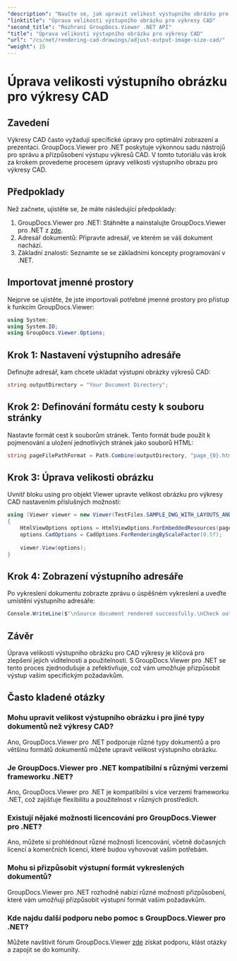 ```yaml
---
"description": "Naučte se, jak upravit velikost výstupního obrázku pro CAD výkresy pomocí GroupDocs.Viewer pro .NET. Bez námahy vylepšete viditelnost a použitelnost."
"linktitle": "Úprava velikosti výstupního obrázku pro výkresy CAD"
"second_title": "Rozhraní GroupDocs.Viewer .NET API"
"title": "Úprava velikosti výstupního obrázku pro výkresy CAD"
"url": "/cs/net/rendering-cad-drawings/adjust-output-image-size-cad/"
"weight": 15
---
```


# Úprava velikosti výstupního obrázku pro výkresy CAD

## Zavedení
Výkresy CAD často vyžadují specifické úpravy pro optimální zobrazení a prezentaci. GroupDocs.Viewer pro .NET poskytuje výkonnou sadu nástrojů pro správu a přizpůsobení výstupu výkresů CAD. V tomto tutoriálu vás krok za krokem provedeme procesem úpravy velikosti výstupního obrazu pro výkresy CAD.
## Předpoklady
Než začnete, ujistěte se, že máte následující předpoklady:
1. GroupDocs.Viewer pro .NET: Stáhněte a nainstalujte GroupDocs.Viewer pro .NET z [zde](https://releases.groupdocs.com/viewer/net/).
2. Adresář dokumentů: Připravte adresář, ve kterém se váš dokument nachází.
3. Základní znalosti: Seznamte se se základními koncepty programování v .NET.

## Importovat jmenné prostory
Nejprve se ujistěte, že jste importovali potřebné jmenné prostory pro přístup k funkcím GroupDocs.Viewer:
```csharp
using System;
using System.IO;
using GroupDocs.Viewer.Options;
```
## Krok 1: Nastavení výstupního adresáře
Definujte adresář, kam chcete ukládat výstupní obrázky výkresů CAD:
```csharp
string outputDirectory = "Your Document Directory";
```
## Krok 2: Definování formátu cesty k souboru stránky
Nastavte formát cest k souborům stránek. Tento formát bude použit k pojmenování a uložení jednotlivých stránek jako souborů HTML:
```csharp
string pageFilePathFormat = Path.Combine(outputDirectory, "page_{0}.html");
```
## Krok 3: Úprava velikosti obrázku
Uvnitř bloku using pro objekt Viewer upravte velikost obrázku pro výkresy CAD nastavením příslušných možností:
```csharp
using (Viewer viewer = new Viewer(TestFiles.SAMPLE_DWG_WITH_LAYOUTS_AND_LAYERS))
{
    HtmlViewOptions options = HtmlViewOptions.ForEmbeddedResources(pageFilePathFormat);
    options.CadOptions = CadOptions.ForRenderingByScaleFactor(0.5f);
    
    viewer.View(options);
}
```
## Krok 4: Zobrazení výstupního adresáře
Po vykreslení dokumentu zobrazte zprávu o úspěšném vykreslení a uveďte umístění výstupního adresáře:
```csharp
Console.WriteLine($"\nSource document rendered successfully.\nCheck output in {outputDirectory}.");
```

## Závěr
Úprava velikosti výstupního obrázku pro CAD výkresy je klíčová pro zlepšení jejich viditelnosti a použitelnosti. S GroupDocs.Viewer pro .NET se tento proces zjednodušuje a zefektivňuje, což vám umožňuje přizpůsobit výstup vašim specifickým požadavkům.
## Často kladené otázky
### Mohu upravit velikost výstupního obrázku i pro jiné typy dokumentů než výkresy CAD?
Ano, GroupDocs.Viewer pro .NET podporuje různé typy dokumentů a pro většinu formátů dokumentů můžete upravit velikost výstupního obrázku.
### Je GroupDocs.Viewer pro .NET kompatibilní s různými verzemi frameworku .NET?
Ano, GroupDocs.Viewer pro .NET je kompatibilní s více verzemi frameworku .NET, což zajišťuje flexibilitu a použitelnost v různých prostředích.
### Existují nějaké možnosti licencování pro GroupDocs.Viewer pro .NET?
Ano, můžete si prohlédnout různé možnosti licencování, včetně dočasných licencí a komerčních licencí, které budou vyhovovat vašim potřebám.
### Mohu si přizpůsobit výstupní formát vykreslených dokumentů?
GroupDocs.Viewer pro .NET rozhodně nabízí různé možnosti přizpůsobení, které vám umožňují přizpůsobit výstupní formát vašim požadavkům.
### Kde najdu další podporu nebo pomoc s GroupDocs.Viewer pro .NET?
Můžete navštívit fórum GroupDocs.Viewer [zde](https://forum.groupdocs.com/c/viewer/9) získat podporu, klást otázky a zapojit se do komunity.